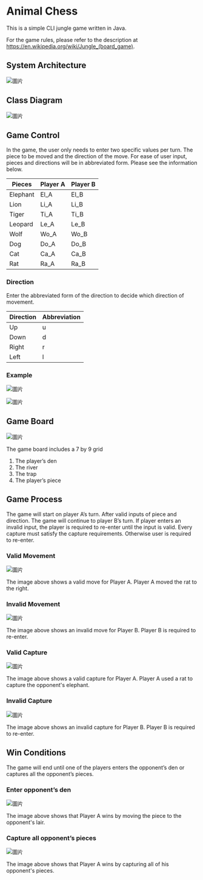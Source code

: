# Animal Chess
This is a simple CLI jungle game written in Java.

For the game rules, please refer to the description at https://en.wikipedia.org/wiki/Jungle_(board_game).

## System Architecture
![圖片](https://github.com/sky92i/AnimalChess/assets/48410483/287ac7af-b09a-4c6a-a10b-ce1fad170d3e)

## Class Diagram
![圖片](https://github.com/sky92i/AnimalChess/assets/48410483/d2312469-3d0a-449e-8836-2fa8c5250a25)


## Game Control
In the game, the user only needs to enter two specific values per turn. The piece to be moved and the direction of the move. For ease of user input, pieces and directions will be in abbreviated form. Please see the information below.

|     Pieces      |     Player A    |     Player B    |
|-----------------|-----------------|-----------------|
|     Elephant    |     El_A        |     El_B        |
|     Lion        |     Li_A        |     Li_B        |
|     Tiger       |     Ti_A        |     Ti_B        |
|     Leopard     |     Le_A        |     Le_B        |
|     Wolf        |     Wo_A        |     Wo_B        |
|     Dog         |     Do_A        |     Do_B        |
|     Cat         |     Ca_A        |     Ca_B        |
|     Rat         |     Ra_A        |     Ra_B        |

### Direction
Enter the abbreviated form of the direction to decide which direction of movement.

|     Direction    |     Abbreviation    |
|------------------|---------------------|
|     Up           |     u               |
|     Down         |     d               |
|     Right        |     r               |
|     Left         |     l               |

### Example
![圖片](https://github.com/sky92i/AnimalChess/assets/48410483/34c9cb0f-afaa-43e0-8eaa-5bcab7d66321)

![圖片](https://github.com/sky92i/AnimalChess/assets/48410483/d4afee71-9abb-4765-be53-b2cd660a43cf)

## Game Board
![圖片](https://github.com/sky92i/AnimalChess/assets/48410483/a1955c33-e3f4-4815-94f4-3f542c16e2e6)

The game board includes a 7 by 9 grid
1.	The player’s den
2.	The river
3.	The trap
4.	The player’s piece

## Game Process
The game will start on player A’s turn. After valid inputs of piece and direction. The game will continue to player B’s turn. If player enters an invalid input, the player is required to re-enter until the input is valid. Every capture must satisfy the capture requirements. Otherwise user is required to re-enter.

### Valid Movement
![圖片](https://github.com/sky92i/AnimalChess/assets/48410483/fda75bf8-dc4a-4c8e-bc8f-dcf7bf930790)

The image above shows a valid move for Player A. Player A moved the rat to the right.

### Invalid Movement
![圖片](https://github.com/sky92i/AnimalChess/assets/48410483/02a9635c-2c5b-4eff-babc-5094a48b23e8)

The image above shows an invalid move for Player B. Player B is required to re-enter.

### Valid Capture
![圖片](https://github.com/sky92i/AnimalChess/assets/48410483/204ec821-bc5b-4b09-a699-6b918096a3fe)

The image above shows a valid capture for Player A. Player A used a rat to capture the opponent's elephant.

### Invalid Capture
![圖片](https://github.com/sky92i/AnimalChess/assets/48410483/32da18e6-2d8d-441a-b435-1dea0cf0c549)

The image above shows an invalid capture for Player B. Player B is required to re-enter. 

## Win Conditions
The game will end until one of the players enters the opponent’s den or captures all the opponent’s pieces.

### Enter opponent’s den
![圖片](https://github.com/sky92i/AnimalChess/assets/48410483/fe3937f2-7e3b-4f92-b2c3-34c5ea9fa42d)

The image above shows that Player A wins by moving the piece to the opponent's lair.

### Capture all opponent’s pieces
![圖片](https://github.com/sky92i/AnimalChess/assets/48410483/85da13d7-33c1-49b0-b1f4-5a483a108ee6)

The image above shows that Player A wins by capturing all of his opponent's pieces.


